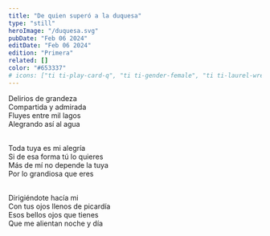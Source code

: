 ```yaml
---
title: "De quien superó a la duquesa"
type: "still"
heroImage: "/duquesa.svg"
pubDate: "Feb 06 2024"
editDate: "Feb 06 2024"
edition: "Primera"
related: []
color: "#653337"
# icons: ["ti ti-play-card-q", "ti ti-gender-female", "ti ti-laurel-wreath"]
---
```


Delirios de grandeza<br>
Compartida y admirada<br>
Fluyes entre mil lagos<br>
Alegrando así al agua<br><br>

Toda tuya es mi alegría<br>
Si de esa forma tú lo quieres<br>
Más de mí no depende la tuya<br>
Por lo grandiosa que eres<br><br>

Dirigiéndote hacía mi<br>
Con tus ojos llenos de picardía<br>
Esos bellos ojos que tienes<br>
Que me alientan noche y día<br>
